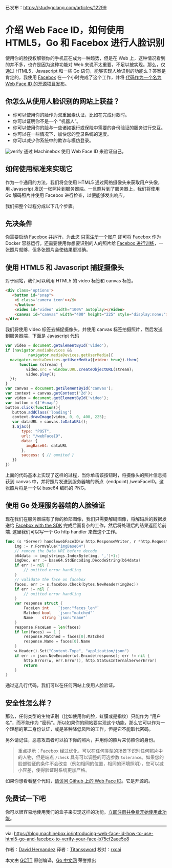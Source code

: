 已发布：https://studygolang.com/articles/12299

# 介绍 Web Face ID，如何使用 HTML5，Go 和 Facebox 进行人脸识别

使用你的脸授权解锁你的手机正在成为一种趋势，但是在 Web 上，这种情况看到的并不多，也许是因为这种功能对 Web 来说不太重要，不足以被实现。那么，仅通过 HTML5，Javascript 和一些 Go 语句，能够实现人脸识别的功能么？答案是肯定的，我使用 [Facebox](https://machinebox.io/docs/facebox/teaching-facebox) 在一个小时完成了这个工作，并将 [代码作为一个名为 Web Face ID 的开源项目发布](https://github.com/machinebox/webFaceID)。

## 你怎么从使用人脸识别的网站上获益？

- 你可以使用你的脸作为双重因素认证，比如在完成付款时。
- 你可以证明你不是一个 “机器人”。
- 你可以使用你的脸与一些诸如银行或保险中需要的身份验证的服务进行交互。
- 你可以在一些情况下，加快您的登录系统的速度。
- 你可以减少你系统中的欺诈与模仿登录。

![verify](https://raw.githubusercontent.com/studygolang/gctt-images/master/go-facebox/1.png)
通过 Machinebox 使用 Web Face ID 来验证自己。

## 如何使用标准来实现它

作为一个通用的方法，我们将会使用 HTML5 通过网络摄像头来获取用户头像，用 Javascript 发送一张照片到服务器端。一旦照片到了服务器上，我们将使用 Go 解码照片并使用 Facebox 进行检查，以便能够发出响应。

我们把整个过程分成以下几个步骤。

## 先决条件

你需要启动 [Facebox](https://machinebox.io/docs/facebox) 并运行，为此您 [只需注册一个账户](http://machinebox.io/account) 即可将 Facebox 作为 Docker 容器运行。还需要使用你想要识别的人的照片给 [Facebox 进行训练](https://machinebox.io/docs/facebox/teaching-facebox)，一张照片就够，但多张照片会使结果更准确。

## 使用 HTML5 和 Javascript 捕捉摄像头

对于网站，我们可以利用 HTML5 的 video 标签和 canvas 标签。

```html
<div class='options'>
   <button id="snap">
    <i class='camera icon'></i>
    </button>
    <video id="video" width="100%" autoplay></video>
    <canvas id="canvas" width="400" height="225" style="display:none;"></canvas>
</div>
```

我们将使用 video 标签去捕捉摄像头，并使用 canvas 标签拍摄照片，然后发送到服务器端，下面是 Javascript 代码

```javascript
var video = document.getElementById('video');
if (navigator.mediaDevices &&
          navigator.mediaDevices.getUserMedia){
  navigator.mediaDevices.getUserMedia({video: true}).then(
      function (stream) {
         video.src = window.URL.createObjectURL(stream);
         video.play();
  });
}
var canvas = document.getElementById('canvas');
var context = canvas.getContext('2d');
var video = document.getElementById('video');
var button = $('#snap')
button.click(function(){
   button.addClass('loading')
   context.drawImage(video, 0, 0, 400, 225);
   var dataURL = canvas.toDataURL();
   $.ajax({
       type: "POST",
       url: "/webFaceID",
       data: {
         imgBase64: dataURL
       },
       success: { // ommited }
   })
})
```
上面的代码基本上实现了这样的过程，当你单击该按钮时，将摄像头的照片信息捕获到 canvas 中，并将照片发送到服务器端的断点（endpoint) /webFaceID。这张照片将是一个以 base64 编码的 PNG。

## 使用 Go 处理服务器端的人脸验证

现在我们在服务器端有了你的脸部图像，我们只需要解码图像，将解码后的数据发送给 [Facebox with the SDK](https://github.com/machinebox/sdk-go) 完成后面复杂的工作，然后将处理后的结果返回给前端.
这里我们可以写一个 Go http handler 来做这个工作。

```go
func (s *Server) handlewebFaceID(w http.ResponseWriter, r *http.Request) {
    img := r.FormValue("imgBase64")
    // remove the Data URI before decode
    b64data := img[strings.IndexByte(img, ',')+1:]
    imgDec, err := base64.StdEncoding.DecodeString(b64data)
    if err != nil {
        // omitted error handling
    }
    // validate the face on facebox
    faces, err := s.facebox.Check(bytes.NewReader(imgDec))
    if err != nil {
        // omitted error handling
    }
    var response struct {
        FaceLen int    `json:"faces_len"`
        Matched bool   `json:"matched"`
        Name    string `json:"name"`
    }
    response.FaceLen = len(faces)
    if len(faces) == 1 {
        response.Matched = faces[0].Matched
        response.Name = faces[0].Name
    }
    w.Header().Set("Content-Type", "application/json")
    if err := json.NewEncoder(w).Encode(response); err != nil {
        http.Error(w, err.Error(), http.StatusInternalServerError)
        return
    }
}
```
通过这几行代码，我们可以在任何网站上使用人脸验证。

## 安全性怎么样？

那么，任何类型的生物识别（比如使用你的脸，虹膜或是指纹）只能作为 “用户名”，而不能作为 “密码”。所以如果你的网站要实现这个功能，那么它可以作为一个理想的第二身份认证，或是某种降低风险的工作，但是它不能取代密码。

另外请记住，恶意攻击者可以拍下你的照片，并用你的照片来仿照你的身份。

> 重点提示：Facebox 经过优化，可以在任何类型的场景下识别任何照片中的人物，但是端点 `/check` 具有可以调整的可选参数 `tolerance`。如果您的脸部验证的条件不会改变（例如相同的位置，相同的环境照明），您可以减小容差，使得验证时系统更加严格。

如果你想看看整个代码，[请访问 Github 上的 Web Face ID](https://github.com/machinebox/webFaceID)。它是开源的。

## 免费试一下吧

你可以很容易地使用我们的盒子来实现这样的功能。[立即注册并免费开始使用此功能](https://machinebox.io/)。

---

via: https://blog.machinebox.io/introducing-web-face-id-how-to-use-html5-go-and-facebox-to-verify-your-face-b75cf2aee5e8

作者：[David Hernandez](https://blog.machinebox.io/@dahernan)
译者：[Titanssword](https://github.com/Titanssword)
校对：[rxcai](https://github.com/rxcai)

本文由 [GCTT](https://github.com/studygolang/GCTT) 原创编译，[Go 中文网](https://studygolang.com/) 荣誉推出
